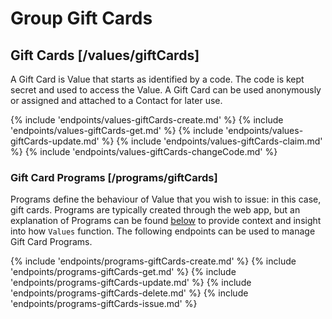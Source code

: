 # Group Gift Cards

## Gift Cards [/values/giftCards]

A Gift Card is Value that starts as identified by a code.  The code is kept secret and used to access the Value.  A Gift Card can be used anonymously or assigned and attached to a Contact for later use.

{% include 'endpoints/values-giftCards-create.md' %}
{% include 'endpoints/values-giftCards-get.md' %}
{% include 'endpoints/values-giftCards-update.md' %}
{% include 'endpoints/values-giftCards-claim.md' %}
{% include 'endpoints/values-giftCards-changeCode.md' %}

### Gift Card Programs [/programs/giftCards]

Programs define the behaviour of Value that you wish to issue: in this case, gift cards. Programs are typically created through the web app, but an explanation of Programs can be found [below](#reference/advanced/programs) to provide context and insight into how `Values` function. The following endpoints can be used to manage Gift Card Programs. 

{% include 'endpoints/programs-giftCards-create.md' %}
{% include 'endpoints/programs-giftCards-get.md' %}
{% include 'endpoints/programs-giftCards-update.md' %}
{% include 'endpoints/programs-giftCards-delete.md' %}
{% include 'endpoints/programs-giftCards-issue.md' %}
